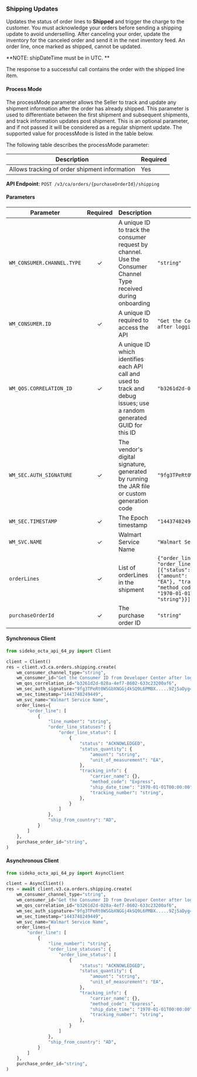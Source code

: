 
### Shipping Updates <a name="create"></a>

Updates the status of order lines to **Shipped** and trigger the charge to the customer. You must acknowledge your orders before sending a shipping update to avoid underselling. After canceling your order, update the inventory for the canceled order and send it in the next inventory feed. An order line, once marked as shipped, cannot be updated.

**NOTE: shipDateTime must be in UTC. **

The response to a successful call contains the order with the shipped line item.

#### Process Mode

The processMode parameter allows the Seller to track and update any shipment information after the order has already shipped. This parameter is used to differentiate between the first shipment and subsequent shipments, and track information updates post shipment. This is an optional parameter, and if not passed it will be considered as a regular shipment update. The supported value for processMode is listed in the table below.

The following table describes the processMode parameter:

| Description | Required |
| --- | --- |
| Allows tracking of order shipment information | Yes |

**API Endpoint**: `POST /v3/ca/orders/{purchaseOrderId}/shipping`

#### Parameters

| Parameter | Required | Description | Example |
|-----------|:--------:|-------------|--------|
| `WM_CONSUMER.CHANNEL.TYPE` | ✓ | A unique ID to track the consumer request by channel. Use the Consumer Channel Type received during onboarding | `"string"` |
| `WM_CONSUMER.ID` | ✓ | A unique ID required to access the API | `"Get the Consumer ID from Developer Center after logging in"` |
| `WM_QOS.CORRELATION_ID` | ✓ | A unique ID which identifies each API call and used to track and debug issues; use a random generated GUID for this ID | `"b3261d2d-028a-4ef7-8602-633c23200af6"` |
| `WM_SEC.AUTH_SIGNATURE` | ✓ | The vendor's digital signature, generated by running the JAR file or custom generation code | `"9fg3TPeRt0WSGbXNGGj4kSQ9L6PMBX.....9Zj5aDyg="` |
| `WM_SEC.TIMESTAMP` | ✓ | The Epoch timestamp | `"1443748249449"` |
| `WM_SVC.NAME` | ✓ | Walmart Service Name | `"Walmart Service Name"` |
| `orderLines` | ✓ | List of orderLines in the shipment | `{"order_line": [{"line_number": "string", "order_line_statuses": {"order_line_status": [{"status": "ACKNOWLEDGED", "status_quantity": {"amount": "string", "unit_of_measurement": "EA"}, "tracking_info": {"carrier_name": {}, "method_code": "Express", "ship_date_time": "1970-01-01T00:00:00", "tracking_number": "string"}}]}, "ship_from_country": "AD"}]}` |
| `purchaseOrderId` | ✓ | The purchase order ID | `"string"` |

#### Synchronous Client

```python
from sideko_octa_api_64_py import Client

client = Client()
res = client.v3.ca.orders.shipping.create(
    wm_consumer_channel_type="string",
    wm_consumer_id="Get the Consumer ID from Developer Center after logging in",
    wm_qos_correlation_id="b3261d2d-028a-4ef7-8602-633c23200af6",
    wm_sec_auth_signature="9fg3TPeRt0WSGbXNGGj4kSQ9L6PMBX.....9Zj5aDyg=",
    wm_sec_timestamp="1443748249449",
    wm_svc_name="Walmart Service Name",
    order_lines={
        "order_line": [
            {
                "line_number": "string",
                "order_line_statuses": {
                    "order_line_status": [
                        {
                            "status": "ACKNOWLEDGED",
                            "status_quantity": {
                                "amount": "string",
                                "unit_of_measurement": "EA",
                            },
                            "tracking_info": {
                                "carrier_name": {},
                                "method_code": "Express",
                                "ship_date_time": "1970-01-01T00:00:00",
                                "tracking_number": "string",
                            },
                        }
                    ]
                },
                "ship_from_country": "AD",
            }
        ]
    },
    purchase_order_id="string",
)

```

#### Asynchronous Client

```python
from sideko_octa_api_64_py import AsyncClient

client = AsyncClient()
res = await client.v3.ca.orders.shipping.create(
    wm_consumer_channel_type="string",
    wm_consumer_id="Get the Consumer ID from Developer Center after logging in",
    wm_qos_correlation_id="b3261d2d-028a-4ef7-8602-633c23200af6",
    wm_sec_auth_signature="9fg3TPeRt0WSGbXNGGj4kSQ9L6PMBX.....9Zj5aDyg=",
    wm_sec_timestamp="1443748249449",
    wm_svc_name="Walmart Service Name",
    order_lines={
        "order_line": [
            {
                "line_number": "string",
                "order_line_statuses": {
                    "order_line_status": [
                        {
                            "status": "ACKNOWLEDGED",
                            "status_quantity": {
                                "amount": "string",
                                "unit_of_measurement": "EA",
                            },
                            "tracking_info": {
                                "carrier_name": {},
                                "method_code": "Express",
                                "ship_date_time": "1970-01-01T00:00:00",
                                "tracking_number": "string",
                            },
                        }
                    ]
                },
                "ship_from_country": "AD",
            }
        ]
    },
    purchase_order_id="string",
)

```
